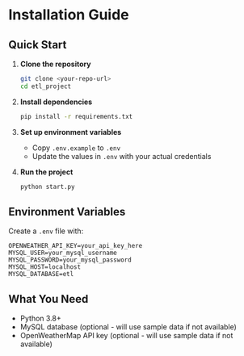 # Installation Guide

## Quick Start

1. **Clone the repository**
   ```bash
   git clone <your-repo-url>
   cd etl_project
   ```

2. **Install dependencies**
   ```bash
   pip install -r requirements.txt
   ```

3. **Set up environment variables**
   - Copy `.env.example` to `.env`
   - Update the values in `.env` with your actual credentials

4. **Run the project**
   ```bash
   python start.py
   ```

## Environment Variables

Create a `.env` file with:
```
OPENWEATHER_API_KEY=your_api_key_here
MYSQL_USER=your_mysql_username
MYSQL_PASSWORD=your_mysql_password
MYSQL_HOST=localhost
MYSQL_DATABASE=etl
```

## What You Need

- Python 3.8+
- MySQL database (optional - will use sample data if not available)
- OpenWeatherMap API key (optional - will use sample data if not available)
